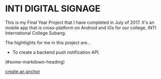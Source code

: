 # INTI DIGITAL SIGNAGE
This is my Final Year Project that I have completed in July of 2017. It's an mobile app that is cross-platform on Android and iOs for our college, INTI International College Subang.

The hightlights for me in this project are...

* To create a backend push notification API.


(#some-markdown-heading)


[create an anchor](#anchors-in-markdown)
